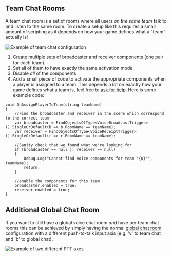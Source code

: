 ## Team Chat Rooms

A team chat room is a set of rooms where all users *on the same team* talk to and listen to the same room. To create a setup like this requires a small amount of scripting as it depends on how your game defines what a "team" actually is!

![Example of team chat configuration](/images/TeamChat_Inspector.png "Example of team chat configuration")

1. Create multiple sets of broadcaster and receiver components (one pair for each team).
2. Set all of them to have exactly the same activation mode.
3. Disable *all* of the components
4. Add a small piece of code to activate the appropriate components when a player is assigned to a team. This depends a lot on exactly how your game defines what a team is, feel free to [ask for help](https://www.reddit.com/r/dissonance_voip/). Here is some example code:

```
void OnAssignPlayerToTeam(string teamName)
{
    //Find the broadcaster and receiver in the scene which correspond to the correct team
    var broadcaster = FindObjectsOfType<VoiceBroadcastTrigger>().SingleOrDefault(b => b.RoomName == teamName);
    var receiver = FindObjectsOfType<VoiceReceiptTrigger>().SingleOrDefault(r => r.RoomName == teamName);
    
    //Sanity check that we found what we're looking for
    if (broadcaster == null || receiver == null)
    {
        Debug.Log("Cannot find voice components for team '{0}'", teamName);
        return;
    }

    //enable the components for this team
    broadcaster.enabled = true;
    receiver.enabled = true;
}
```

## Additional Global Chat Room

If you want to still have a global voice chat room *and* have per team chat rooms this can be achieved by simply having the normal [global chat room](/Tutorials/Global-Chat-Room) configuration with a different push-to-talk input axis (e.g. 'v' to team chat and 'b' to global chat).

![Example of two different PTT axes](/images/VoiceBroadcastTrigger_DifferentPTT.png "Example of two different PTT axes")
